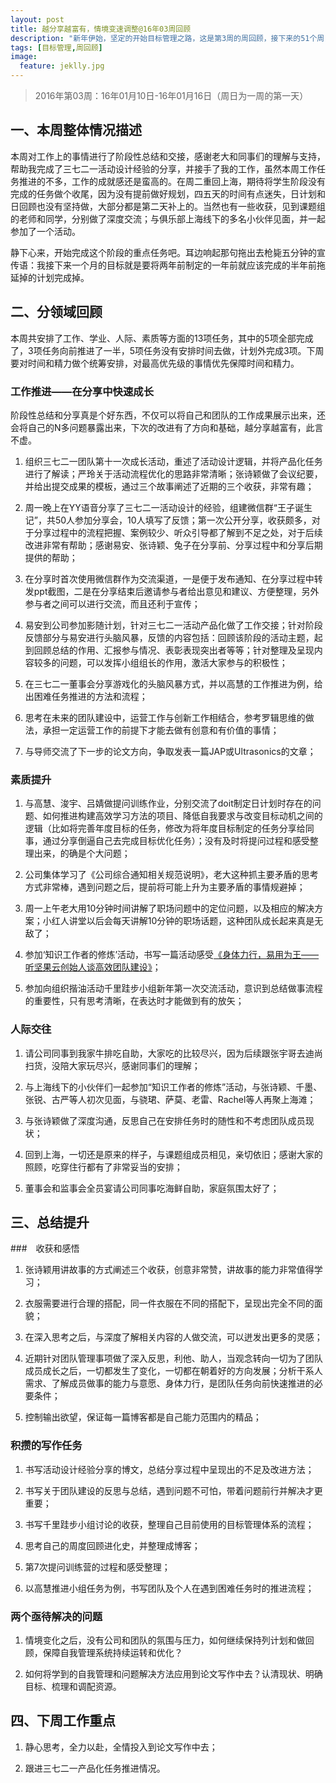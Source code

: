 ```yaml
---
layout: post
title: 越分享越富有，情境变速调整@16年03周回顾
description: "新年伊始，坚定的开始目标管理之路，这是第3周的周回顾，接下来的51个周，等你一起来"
tags: [目标管理,周回顾]
image:
  feature: jeklly.jpg
---
```


> 2016年第03周：16年01月10日-16年01月16日（周日为一周的第一天）

## 一、本周整体情况描述

本周对工作上的事情进行了阶段性总结和交接，感谢老大和同事们的理解与支持，帮助我完成了三七二一活动设计经验的分享，并接手了我的工作，虽然本周工作任务推进的不多，工作的成就感还是蛮高的。在周二重回上海，期待将学生阶段没有完成的任务做个收尾，因为没有提前做好规划，四五天的时间有点迷失，日计划和日回顾也没有坚持做，大部分都是第二天补上的。当然也有一些收获，见到课题组的老师和同学，分别做了深度交流；与俱乐部上海线下的多名小伙伴见面，并一起参加了一个活动。

静下心来，开始完成这个阶段的重点任务吧。耳边响起那句拖出去枪毙五分钟的宣传语：我接下来一个月的目标就是要将两年前制定的一年前就应该完成的半年前拖延掉的计划完成掉。

## 二、分领域回顾

本周共安排了工作、学业、人际、素质等方面的13项任务，其中的5项全部完成了，3项任务向前推进了一半，5项任务没有安排时间去做，计划外完成3项。下周要对时间和精力做个统筹安排，对最高优先级的事情优先保障时间和精力。

### 工作推进——在分享中快速成长

阶段性总结和分享真是个好东西，不仅可以将自己和团队的工作成果展示出来，还会将自己的N多问题暴露出来，下次的改进有了方向和基础，越分享越富有，此言不虚。

1. 组织三七二一团队第十一次成长活动，重述了活动设计逻辑，并将产品化任务进行了解读；严玲关于活动流程优化的思路非常清晰；张诗颖做了会议纪要，并给出提交成果的模板，通过三个故事阐述了近期的三个收获，非常有趣；

2. 周一晚上在YY语音分享了三七二一活动设计的经验，组建微信群“王子诞生记”，共50人参加分享会，10人填写了反馈；第一次公开分享，收获颇多，对于分享过程中的流程把握、案例较少、听众引导都了解到不足之处，对于后续改进非常有帮助；感谢易安、张诗颖、兔子在分享前、分享过程中和分享后期提供的帮助；

3. 在分享时首次使用微信群作为交流渠道，一是便于发布通知、在分享过程中转发ppt截图，二是在分享结束后邀请参与者给出意见和建议、方便整理，另外参与者之间可以进行交流，而且还利于宣传；

4. 易安到公司参加影随计划，针对三七二一活动产品化做了工作交接；针对阶段反馈部分与易安进行头脑风暴，反馈的内容包括：回顾该阶段的活动主题，起到回顾总结的作用、汇报参与情况、表彰表现突出者等等；针对整理及呈现内容较多的问题，可以发挥小组组长的作用，激活大家参与的积极性；

5. 在三七二一董事会分享游戏化的头脑风暴方式，并以高慧的工作推进为例，给出困难任务推进的方法和流程；

6. 思考在未来的团队建设中，运营工作与创新工作相结合，参考罗辑思维的做法，承担一定运营工作的前提下才能去做有创意和有价值的事情；

7. 与导师交流了下一步的论文方向，争取发表一篇JAP或Ultrasonics的文章；

### 素质提升

1. 与高慧、浚宇、吕婧做提问训练作业，分别交流了doit制定日计划时存在的问题、如何推进构建高效学习方法的项目、降低自我要求与改变目标动机之间的逻辑（比如将完善年度目标的任务，修改为将年度目标制定的任务分享给同事，通过分享倒逼自己去完成目标优化任务）；没有及时将提问过程和感受整理出来，的确是个大问题；

2. 公司集体学习了《公司综合通知相关规范说明》，老大这种抓主要矛盾的思考方式非常棒，遇到问题之后，提前将可能上升为主要矛盾的事情规避掉；

3. 周一上午老大用10分钟时间讲解了职场问题中的定位问题，以及相应的解决方案；小红人讲堂以后会每天讲解10分钟的职场话题，这种团队成长起来真是无敌了；

4. 参加‘知识工作者的修炼’活动，书写一篇活动感受[《身体力行，易用为王——听坚果云创始人谈高效团队建设》](http://maqi.link/160115/)；

5. 参加向组织揩油活动千里跬步小组新年第一次交流活动，意识到总结做事流程的重要性，只有思考清晰，在表达时才能做到有的放矢；


###  人际交往

1. 请公司同事到我家牛排吃自助，大家吃的比较尽兴，因为后续跟张宇哥去迪尚扫货，没陪大家玩尽兴，感谢同事们的理解；

2. 与上海线下的小伙伴们一起参加“知识工作者的修炼”活动，与张诗颖、千墨、张锐、古严等人初次见面，与骁珺、萨莫、老雷、Rachel等人再聚上海滩；

3. 与张诗颖做了深度沟通，反思自己在安排任务时的随性和不考虑团队成员现状；

4. 回到上海，一切还是原来的样子，与课题组成员相见，亲切依旧；感谢大家的照顾，吃穿住行都有了非常妥当的安排；

5. 董事会和监事会全员宴请公司同事吃海鲜自助，家庭氛围太好了； 

## 三、总结提升

###　收获和感悟

1. 张诗颖用讲故事的方式阐述三个收获，创意非常赞，讲故事的能力非常值得学习；

2. 衣服需要进行合理的搭配，同一件衣服在不同的搭配下，呈现出完全不同的面貌；

3. 在深入思考之后，与深度了解相关内容的人做交流，可以迸发出更多的灵感；

4. 近期针对团队管理事项做了深入反思，利他、助人，当观念转向一切为了团队成员成长之后，一切都发生了变化，一切都在朝着好的方向发展；分析干系人需求、了解成员做事的能力与意愿、身体力行，是团队任务向前快速推进的必要条件；

5. 控制输出欲望，保证每一篇博客都是自己能力范围内的精品；


### 积攒的写作任务

1. 书写活动设计经验分享的博文，总结分享过程中呈现出的不足及改进方法；

2. 书写关于团队建设的反思与总结，遇到问题不可怕，带着问题前行并解决才更重要；

3. 书写千里跬步小组讨论的收获，整理自己目前使用的目标管理体系的流程；

4. 思考自己的周度回顾进化史，并整理成博客；

5. 第7次提问训练营的过程和感受整理；

6. 以高慧推进小组任务为例，书写团队及个人在遇到困难任务时的推进流程；

### 两个亟待解决的问题

1. 情境变化之后，没有公司和团队的氛围与压力，如何继续保持列计划和做回顾，保障自我管理系统持续运转和优化？

2. 如何将学到的自我管理和问题解决方法应用到论文写作中去？认清现状、明确目标、梳理和调配资源。

## 四、下周工作重点

1. 静心思考，全力以赴，全情投入到论文写作中去；

2. 跟进三七二一产品化任务推进情况。
